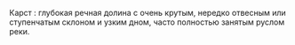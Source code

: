 ---
---

Карст
: глубокая речная долина с очень крутым, нередко отвесным или ступенчатым склоном и узким дном, часто полностью занятым руслом реки.
